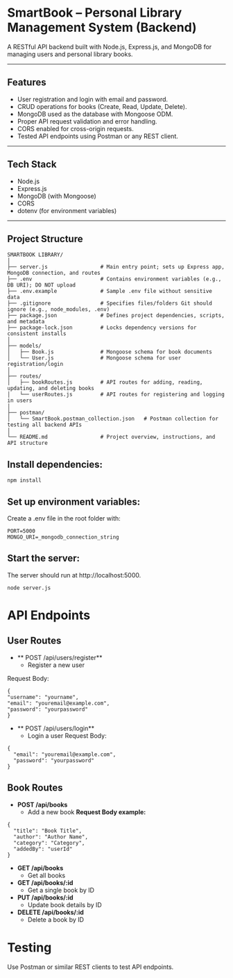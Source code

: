 # SmartBook – Personal Library Management System (Backend)

A RESTful API backend built with Node.js, Express.js, and MongoDB for managing users and personal library books.

---

## Features

- User registration and login with email and password.
- CRUD operations for books (Create, Read, Update, Delete).
- MongoDB used as the database with Mongoose ODM.
- Proper API request validation and error handling.
- CORS enabled for cross-origin requests.
- Tested API endpoints using Postman or any REST client.

---

## Tech Stack

- Node.js
- Express.js
- MongoDB (with Mongoose)
- CORS
- dotenv (for environment variables)

---

## Project Structure
```
SMARTBOOK LIBRARY/
│
├── server.js                 # Main entry point; sets up Express app, MongoDB connection, and routes
├── .env                      # Contains environment variables (e.g., DB URI); DO NOT upload
├── .env.example              # Sample .env file without sensitive data
├── .gitignore                # Specifies files/folders Git should ignore (e.g., node_modules, .env)
├── package.json              # Defines project dependencies, scripts, and metadata
├── package-lock.json         # Locks dependency versions for consistent installs
│
├── models/
│   ├── Book.js               # Mongoose schema for book documents
│   └── User.js               # Mongoose schema for user registration/login
│
├── routes/
│   ├── bookRoutes.js         # API routes for adding, reading, updating, and deleting books
│   └── userRoutes.js         # API routes for registering and logging in users
│
├── postman/
│   └── SmartBook.postman_collection.json   # Postman collection for testing all backend APIs
│
└── README.md                 # Project overview, instructions, and API structure

```
## Install dependencies:
```
npm install
```
## Set up environment variables:
Create a .env file in the root folder with:
```
PORT=5000
MONGO_URI=_mongodb_connection_string
```
## Start the server:
The server should run at http://localhost:5000.
```
node server.js
```
# API Endpoints
## User Routes
- ** POST /api/users/register**
  - Register a new user
    
Request Body:
  ```
  {
  "username": "yourname",
  "email": "youremail@example.com",
  "password": "yourpassword"
}
```
- ** POST /api/users/login**
  - Login a user
Request Body:
```
{
  "email": "youremail@example.com",
  "password": "yourpassword"
}
```
## Book Routes
- **POST /api/books**
  - Add a new book
**Request Body example:**
```
{
  "title": "Book Title",
  "author": "Author Name",
  "category": "Category",
  "addedBy": "userId"
}
```
- **GET /api/books**
    - Get all books
- **GET /api/books/:id**
    - Get a single book by ID
- **PUT /api/books/:id**
    - Update book details by ID
- **DELETE /api/books/:id**
    - Delete a book by ID
      
# Testing
Use Postman or similar REST clients to test API endpoints.

